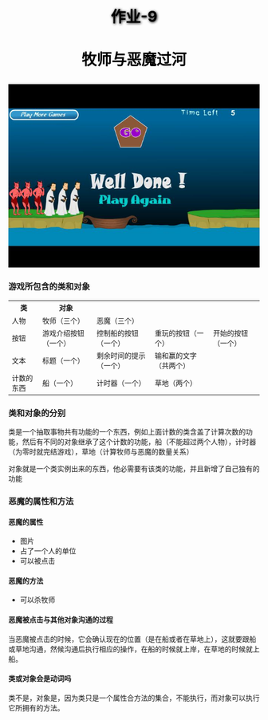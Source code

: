 <h2 style="color:black;text-shadow:1px 1px 5px black;text-align:center;font-size:30px">作业-9</h2>

<h3 style="text-align:center;font-size:30px;color:black;">牧师与恶魔过河</h3>

<img src="images/hw9.1.jpg">

### 游戏所包含的类和对象

<table>
    <tr>
    <th>类</th>
    <th>对象</th>
    </tr>
    <tr>
    <td>人物</td>
    <td>牧师（三个）</td>
    <td>恶魔（三个）</td>
    <tr>
    <td>按钮</td>
    <td>游戏介绍按钮（一个）</td>
    <td>控制船的按钮（一个）</td>
    <td>重玩的按钮（一个）</td>
    <td>开始的按钮（一个）</td>
    </tr>
    <tr>
    <td>文本</td>
    <td>标题（一个）</td>
    <td>剩余时间的提示（一个）</td>
    <td>输和赢的文字（共两个）</td>
    </tr>
    <tr>
    <td>计数的东西</td>
    <td>船（一个）</td>
    <td>计时器（一个）</td>
    <td>草地（两个）</td>
    </tr>
</table>

### 类和对象的分别
<p>类是一个抽取事物共有功能的一个东西，例如上面计数的类含盖了计算次数的功能，然后有不同的对象继承了这个计数的功能，船（不能超过两个人物），计时器（为零时就完结游戏），草地（计算牧师与恶魔的数量关系）</p>
<p>对象就是一个类实例出来的东西，他必需要有该类的功能，并且新增了自己独有的功能</p>

### 恶魔的属性和方法 
#### 恶魔的属性
<ul>
    <li>图片
    <li>占了一个人的单位
    <li>可以被点击
</ul> 

#### 恶魔的方法
<ul>
    <li>可以杀牧师
</ul>

#### 恶魔被点击与其他对象沟通的过程
<p>当恶魔被点击的时候，它会确认现在的位置（是在船或者在草地上），这就要跟船或草地沟通，然候沟通后执行相应的操作，在船的时候就上岸，在草地的时候就上船。</p>

#### 类或对象会是动词吗
<p>类不是，对象是，因为类只是一个属性合方法的集合，不能执行，而对象可以执行它所拥有的方法。</p>
